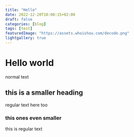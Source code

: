 ```yaml
---
title: "Hello"
date: 2022-12-20T10:08:15+02:00
draft: false
categories: [blog]
tags: [test]
featuredImage: "https://assets.whoishou.com/decode.png"
lightgallery: true
---
```


# Hello world
normal text
## this is a smaller heading
regular text here too
### this ones even smaller
this is regular text
